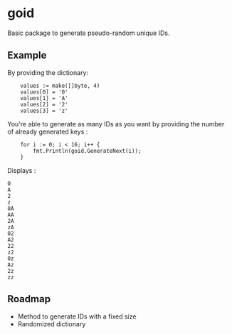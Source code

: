 # goid

Basic package to generate pseudo-random unique IDs.

## Example

By providing the dictionary:

```
	values := make([]byte, 4)
	values[0] = '0'
	values[1] = 'A'
	values[2] = '2'
	values[3] = 'z'
```

You're able to generate as many IDs as you want by providing the number
of already generated keys :

```
	for i := 0; i < 16; i++ {
        fmt.Println(goid.GenerateNext(i));
    }
```

Displays :

```
0
A
2
z
0A
AA
2A
zA
02
A2
22
z2
0z
Az
2z
zz
```

## Roadmap

  - Method to generate IDs with a fixed size
  - Randomized dictionary
